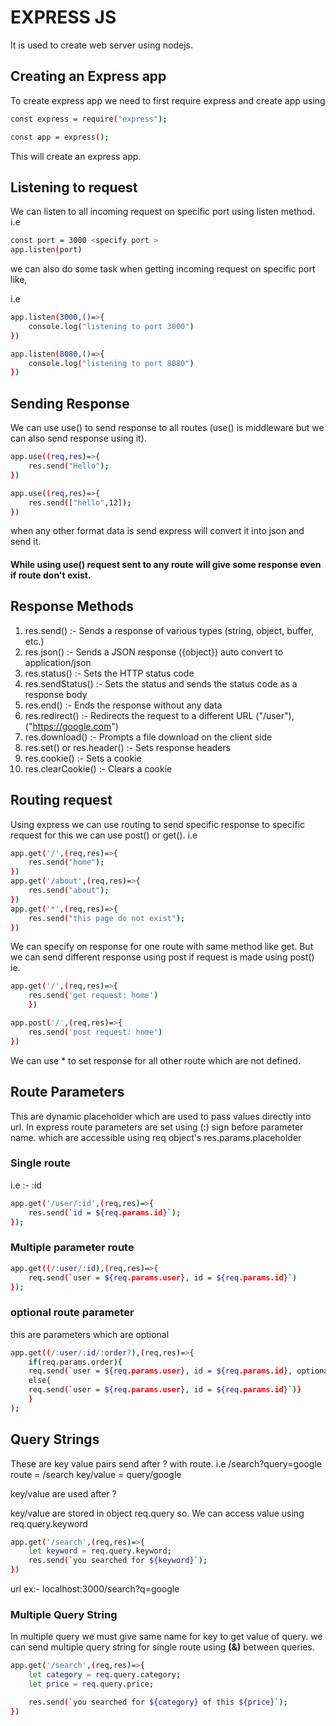 # EXPRESS JS

It is used to create web server using nodejs.

## Creating an Express app

To create express app we need to first require express and create app using
```sh
const express = require("express");

const app = express();
```

This will create an express app.


## Listening to request

We can listen to all incoming request on specific port using listen method.
i.e
```sh
const port = 3000 <specify port >
app.listen(port)
```
we can also do some task when getting incoming request on specific port like,

i.e
```sh
app.listen(3000,()=>{
    console.log("listening to port 3000") 
})

app.listen(8080,()=>{
    console.log("listening to port 8080") 
})
```

## Sending Response

We can use use() to send response to all routes (use() is middleware but we can also send response using it).
```sh
app.use((req,res)=>{
    res.send("Hello");
})
```
```sh
app.use((req,res)=>{
    res.send(["hello",12]);
})
```

when any other format data is send express will convert it into json and send it.
#### While using use() request sent to any route will give some response even if route don't exist.

## Response Methods
1. res.send() :- Sends a response of various types (string, object, buffer, etc.)
2. res.json() :- Sends a JSON response ({object}) auto convert to application/json
3. res.status() :- Sets the HTTP status code
4. res.sendStatus() :- Sets the status and sends the status code as a response body
5. res.end() :- Ends the response without any data
6. res.redirect() :- Redirects the request to a different URL ("/user"), ("https://google.com")
7. res.download() :- Prompts a file download on the client side
8. res.set() or res.header() :- Sets response headers
9. res.cookie() :- Sets a cookie
10. res.clearCookie() :- Clears a cookie

## Routing request

Using express we can use routing to send specific response to specific request
for this we can use post() or get().
i.e
```sh
app.get('/',(req,res)=>{
    res.send("home");
})
app.get('/about',(req,res)=>{
    res.send("about");
})
app.get('*',(req,res)=>{
    res.send("this page do not exist");
})
```

We can specify on response for one route with same method like get. But we can send different response using post if request is made using post()
ie.
```sh
app.get('/',(req,res)=>{
    res.send('get request: home')
    })

app.post('/',(req,res)=>{
    res.send('post request: home')
})
```    
We can use * to set response for all other route which are not defined.

## Route Parameters
This are dynamic placeholder which are used to pass values directly into url.
In express route parameters are set using (:) sign before parameter name. which are accessible using req object's res.params.placeholder 

### Single route
i.e :- :id
```sh
app.get('/user/:id',(req,res)=>{
    res.send(`id = ${req.params.id}`);
});
```

### Multiple parameter route
```sh
app.get((/:user/:id),(req,res)=>{
    req.send(`user = ${req.params.user}, id = ${req.params.id}`)
});
```

### optional route parameter
this are parameters which are optional
```sh
app.get((/:user/:id/:order?),(req,res)=>{
    if(req.params.order){
    req.send(`user = ${req.params.user}, id = ${req.params.id}, optional = ${req.params.order}`)}
    else{
    req.send(`user = ${req.params.user}, id = ${req.params.id}`)}
    }
);
```

## Query Strings
These are key value pairs send after ? with route.
i.e /search?query=google
route = /search
key/value = query/google

key/value are used after ?

key/value are stored in object req.query so. We can access value using req.query.keyword

```sh
app.get('/search',(req,res)=>{
    let keyword = req.query.keyword;
    res.send(`you searched for ${keyword}`);
})
```
url ex:- localhost:3000/search?q=google


### Multiple Query String
In multiple query we must give same name for key to get value of query.
we can send multiple query string for single route using **(&)** between queries.
```sh
app.get('/search',(req,res)=>{
    let category = req.query.category;
    let price = req.query.price;

    res.send(`you searched for ${category} of this ${price}`);
})
```
